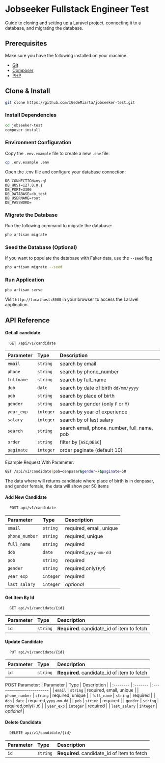 # Jobseeker Fullstack Engineer Test

Guide to cloning and setting up a Laravel project, connecting it to a database, and migrating the database.

## Prerequisites

Make sure you have the following installed on your machine:

-   [Git](https://git-scm.com/)
-   [Composer](https://getcomposer.org/)
-   [PHP](https://www.php.net/)

## Clone & Install

```bash
git clone https://github.com/IGedeMiarta/jobseeker-test.git
```

### Install Dependencies

```bash
cd jobseeker-test
composer install
```

### Environment Configuration

Copy the `.env.example` file to create a new `.env` file:

```bash
cp .env.example .env
```

Open the .env file and configure your database connection:

```dotenv
DB_CONNECTION=mysql
DB_HOST=127.0.0.1
DB_PORT=3306
DB_DATABASE=db_test
DB_USERNAME=root
DB_PASSWORD=
```

### Migrate the Database

Run the following command to migrate the database:

```bash
php artisan migrate
```

### Seed the Database (Optional)

If you want to populate the database with Faker data, use the `--seed` flag

```bash
php artisan migrate --seed
```

### Run Application

```bash
php artisan serve
```

Visit `http://localhost:8000` in your browser to access the Laravel application.

## API Reference

#### Get all candidate

```bash
  GET /api/v1/candidate
```

| Parameter  | Type      | Description                                |
| :--------- | :-------- | :----------------------------------------- |
| `email`    | `string`  | search by email                            |
| `phone`    | `string`  | search by phone_number                     |
| `fullname` | `string`  | search by full_name                        |
| `dob`      | `date`    | search by date of birth `dd/mm/yyyy`       |
| `pob`      | `string`  | search by place of birth                   |
| `gender`   | `string`  | search by gender (only `F` or `M`)         |
| `year_exp` | `integer` | search by year of experience               |
| `salary`   | `integer` | search by of last salary                   |
| `search`   | `string`  | search email, phone_number, full_name, pob |
| `order`    | `string`  | filter by [`ASC`,`DESC`]                   |
| `paginate` | `integer` | order paginate (default 10)                |

Example Request With Parameter:

```bash
GET /api/v1/candidate?pob=denpasar&gender=F&paginate=50
```

The data where will returns candidate where place of birth is in denpasar, and gender female, the data will show per 50 items

#### Add New Candidate

```bash
  POST api/v1/candidate
```

| Parameter      | Type      | Description             |
| :------------- | :-------- | :---------------------- |
| `email`        | `string`  | required, email, unique |
| `phone_number` | `string`  | required, unique        |
| `full_name`    | `string`  | required                |
| `dob`          | `date`    | required,`yyyy-mm-dd`   |
| `pob`          | `string`  | required                |
| `gender`       | `string`  | required,only(`F`,`M`)  |
| `year_exp`     | `integer` | required                |
| `last_salary`  | `integer` | _optional_              |

#### Get Item By Id

```bash
  GET api/v1/candidate/{id}
```

| Parameter | Type     | Description                                 |
| :-------- | :------- | :------------------------------------------ |
| `id`      | `string` | **Required**. candidate_id of item to fetch |

#### Update Candidate

```bash
  PUT api/v1/candidate/{id}
```

| Parameter | Type     | Description                                 |
| :-------- | :------- | :------------------------------------------ |
| `id`      | `string` | **Required**. candidate_id of item to fetch |

POST Parameter:
| Parameter | Type | Description |
| :-------- | :------- | :------------------------- |
| `email` | `string` | required, email, unique |
| `phone_number` | `string` | required, unique |
| `full_name` | `string` | required |
| `dob` | `date` | required,`yyyy-mm-dd` |
| `pob` | `string` | required |
| `gender` | `string` | required,only(`F`,`M`) |
| `year_exp` | `integer` | required |
| `last_salary` | `integer` | _optional_ |

#### Delete Candidate

```bash
  DELETE api/v1/candidate/{id}
```

| Parameter | Type     | Description                                 |
| :-------- | :------- | :------------------------------------------ |
| `id`      | `string` | **Required**. candidate_id of item to fetch |
